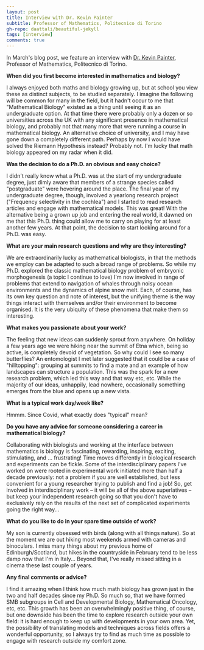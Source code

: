 ```yaml
---
layout: post
title: Interview with Dr. Kevin Painter
subtitle: Professor of Mathematics, Politecnico di Torino
gh-repo: daattali/beautiful-jekyll
tags: [interview]
comments: true
---
```


In March's blog post, we feature an interview with [Dr. Kevin Painter](http://www.macs.hw.ac.uk/~painter/), Professor of Mathematics, Politecnico di Torino.

**When did you first become interested in mathematics and biology?**

I always enjoyed both maths and biology growing up, but at school you view these as distinct subjects, to be studied separately. I imagine the following will be common for many in the field, but it hadn't occur to me that "Mathematical Biology" existed as a thing until seeing it as an undergraduate option. At that time there were probably only a dozen or so universities across the UK with any significant presence in mathematical biology, and probably not that many more that were running a course in mathematical biology. An alternative choice of university, and I may have gone down a completely different path. Perhaps by now I would have solved the Riemann Hypothesis instead? Probably not. I'm lucky that math biology appeared on my radar when it did.

**Was the decision to do a Ph.D. an obvious and easy choice?**

I didn't really know what a Ph.D. was at the start of my undergraduate degree, just dimly aware that members of a strange species called "postgraduate" were hovering around the place. The final year of my undergraduate degree, though, involved a yearlong research project ("Frequency selectivity in the cochlea") and I started to read research articles and engage with mathematical models. This was great! With the alternative being a grown up job and entering the real world, it dawned on me that this Ph.D. thing could allow me to carry on playing for at least another few years. At that point, the decision to start looking around for a Ph.D. was easy.

**What are your main research questions and why are they interesting?**

We are extraordinarily lucky as mathematical biologists, in that the methods we employ can be adapted to such a broad range of problems. So while my Ph.D. explored the classic mathematical biology problem of embryonic morphogenesis (a topic I continue to love) I'm now involved in range of problems that extend to navigation of whales through noisy ocean environments and the dynamics of alpine snow melt. Each, of course, has its own key question and note of interest, but the unifying theme is the way things interact with themselves and/or their environment to become organised. It is the very ubiquity of these phenomena that make them so interesting. 

**What makes you passionate about your work?**

The feeling that new ideas can suddenly sprout from anywhere. On holiday a few years ago we were hiking near the summit of Etna which, being so active, is completely devoid of vegetation. So why could I see so many butterflies? An entomologist I met later suggested that it could be a case of "hilltopping": grouping at summits to find a mate and an example of how landscapes can structure a population. This was the spark for a new research problem, which led this way and that way etc, etc. While the majority of our ideas, unhappily, lead nowhere, occasionally something emerges from the blue and opens up a new vista.  

**What is a typical work day/week like?**

Hmmm. Since Covid, what exactly does "typical" mean?

**Do you have any advice for someone considering a career in mathematical biology?**

Collaborating with biologists and working at the interface between mathematics is biology is fascinating, rewarding, inspiring, exciting, stimulating, and ... frustrating! Time moves differently in biological research and experiments can be fickle. Some of the interdisciplinary papers I've worked on were rooted in experimental work initiated more than half a decade previously: not a problem if you are well established, but less convenient for a young researcher trying to publish and find a job! So, get involved in interdisciplinary work – it will be all of the above superlatives – but keep your independent research going so that you don't have to exclusively rely on the results of the next set of complicated experiments going the right way...

**What do you like to do in your spare time outside of work?**

My son is currently obsessed with birds (along with all things nature). So at the moment we are out hiking most weekends armed with cameras and binoculars. I miss many things about my previous home of Edinburgh/Scotland, but hikes in the countryside in February tend to be less damp now that I'm in Italy... Beyond that, I've really missed sitting in a cinema these last couple of years.

**Any final comments or advice?**

I find it amazing when I think how much math biology has grown just in the two and half decades since my Ph.D. So much so, that we have formed SMB subgroups in Cell and Developmental Biology, Mathematical Oncology, etc, etc. This growth has been an overwhelmingly positive thing, of course, but one downside has been the time to explore research outside your own field: it is hard enough to keep up with developments in your own area. Yet, the possibility of translating models and techniques across fields offers a wonderful opportunity, so I always try to find as much time as possible to engage with research outside my comfort zone.